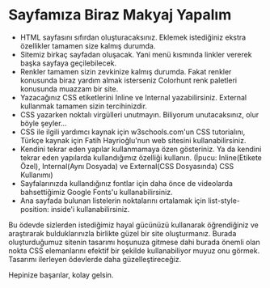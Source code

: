 # Sayfamıza Biraz Makyaj Yapalım
- HTML sayfasını sıfırdan oluşturacaksınız. Eklemek istediğiniz ekstra özellikler tamamen size kalmış durumda.
- Sitemiz birkaç sayfadan oluşacak. Yani menü kısmında linkler vererek başka sayfaya geçilebilecek.
- Renkler tamamen sizin zevkinize kalmış durumda. Fakat renkler konusunda biraz yardım almak isterseniz Colorhunt renk paletleri konusunda muazzam bir site.
- Yazacağınız CSS etiketlerini Inline ve Internal yazabilirsiniz. External kullanmak tamamen sizin tercihinizdir.
- CSS yazarken noktalı virgülleri unutmayın. Biliyorum unutacaksınız, olur böyle şeyler...
- CSS ile ilgili yardımcı kaynak için w3schools.com'un CSS tutorialını, Türkçe kaynak için Fatih Hayrioğlu'nun web sitesini kullanabilirsiniz.
- Kendini tekrar eden yapılar kullanmamaya özen gösteriniz. Ya da kendini tekrar eden yapılarda kullandığımız özelliği kullanın. (İpucu: Inline(Etikete Özel), Internal(Aynı Dosyada) ve External(CSS Dosyasında) CSS Kullanımı)
- Sayfalarınızda kullandığınız fontlar için daha önce de videolarda bahsettiğimiz Google Fonts'u kullanabilirsiniz.
- Ana sayfada bulunan listelerin noktalarını ortalamak için list-style-position: inside'i kullanabilirsiniz.

Bu ödevde sizlerden istediğimiz hayal gücünüzü kullanarak öğrendiğiniz ve araştırarak bulduklarınızla birlikte güzel bir site oluşturmanız. Burada oluşturduğumuz sitenin tasarımı hoşunuza gitmese dahi burada önemli olan nokta CSS elemanlarını efektif bir şekilde kullanabiliyor muyuz onu görmek. Tasarımı ilerleyen ödevlerde daha güzelleştireceğiz.

Hepinize başarılar, kolay gelsin.
